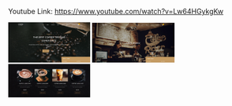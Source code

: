 Youtube Link: https://www.youtube.com/watch?v=Lw64HGykgKw
<div style= "display: inline;">
<img style="width: 33%;" src= "https://github.com/MertJokjeck/ASP.NET-Core-Coffee/blob/master/Screenshot_1.png">
<img  style="width: 33%;" src= "https://github.com/MertJokjeck/ASP.NET-Core-Coffee/blob/master/Screenshot_2.png">
<img  style="width: 33%;" src= "https://github.com/MertJokjeck/ASP.NET-Core-Coffee/blob/master/Screenshot_3.png">
</div>
